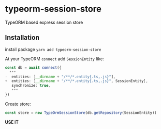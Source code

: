 # typeorm-session-store
TypeORM based express session store

## Installation
install package `yarn add typeorm-session-store`

At your TypeORM `connect` add `SessionEntity` like:
```typescript
const db = await connect({
  ***
-  entities: [__dirname + "/**/*.entity{.ts,.js}"],
+  entities: [__dirname + "/**/*.entity{.ts,.js}", SessionEntity],
   synchronize: true,
   ***
})
```

Create store:

```typescript
const store = new TypeOrmSessionStore(db.getRepository(SessionEntity))
```

**USE IT**
